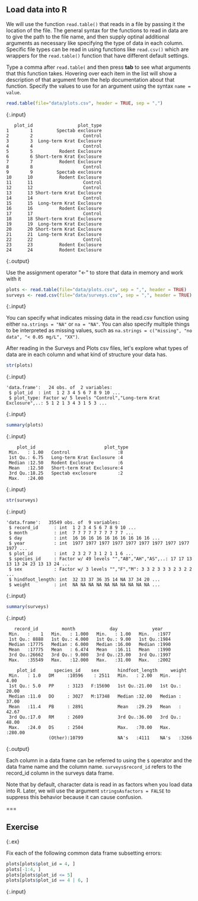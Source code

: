 ---
---

## Load data into R

We will use the function `read.table()` that reads in a file by passing it the location of the file. The general syntax for the functions to read in data are to give the path to the file name, and then supply optinal additional arguments as necessary like specifying the type of data in each column. Specific file types can be read in using functions like `read.csv()` which are wrappers for the `read.table()` function that have different default settings.

Type a comma after `read.table(` and then press **tab** to see what arguments that this function takes. Hovering over each item in the list will show a description of that argument from the help documentation about that function. Specify the values to use for an argument using the syntax `name = value`. 


~~~r
read.table(file="data/plots.csv", header = TRUE, sep = ",")
~~~
{:.input}
~~~
   plot_id                 plot_type
1        1         Spectab exclosure
2        2                   Control
3        3  Long-term Krat Exclosure
4        4                   Control
5        5          Rodent Exclosure
6        6 Short-term Krat Exclosure
7        7          Rodent Exclosure
8        8                   Control
9        9         Spectab exclosure
10      10          Rodent Exclosure
11      11                   Control
12      12                   Control
13      13 Short-term Krat Exclosure
14      14                   Control
15      15  Long-term Krat Exclosure
16      16          Rodent Exclosure
17      17                   Control
18      18 Short-term Krat Exclosure
19      19  Long-term Krat Exclosure
20      20 Short-term Krat Exclosure
21      21  Long-term Krat Exclosure
22      22                   Control
23      23          Rodent Exclosure
24      24          Rodent Exclosure
~~~
{:.output}

Use the assignment operator "<-" to store that data in memory and work with it


~~~r
plots <- read.table(file="data/plots.csv", sep = ",", header = TRUE)
surveys <- read.csv(file="data/surveys.csv", sep = ",", header = TRUE)
~~~
{:.input}

You can specify what indicates missing data in the read.csv function using either `na.strings = "NA"` or `na = "NA"`. You can also specify multiple things to be interpreted as missing values, such as `na.strings = c("missing", "no data", "< 0.05 mg/L", "XX")`.

After reading in the Surveys and Plots csv files, let's explore what types of data are in each column and what kind of structure your data has. 


~~~r
str(plots)
~~~
{:.input}
~~~
'data.frame':	24 obs. of  2 variables:
 $ plot_id  : int  1 2 3 4 5 6 7 8 9 10 ...
 $ plot_type: Factor w/ 5 levels "Control","Long-term Krat Exclosure",..: 5 1 2 1 3 4 3 1 5 3 ...
~~~
{:.input}
~~~r
summary(plots)
~~~
{:.input}
~~~
    plot_id                          plot_type
 Min.   : 1.00   Control                  :8  
 1st Qu.: 6.75   Long-term Krat Exclosure :4  
 Median :12.50   Rodent Exclosure         :6  
 Mean   :12.50   Short-term Krat Exclosure:4  
 3rd Qu.:18.25   Spectab exclosure        :2  
 Max.   :24.00                                
~~~
{:.input}
~~~r
str(surveys)
~~~
{:.input}
~~~
'data.frame':	35549 obs. of  9 variables:
 $ record_id      : int  1 2 3 4 5 6 7 8 9 10 ...
 $ month          : int  7 7 7 7 7 7 7 7 7 7 ...
 $ day            : int  16 16 16 16 16 16 16 16 16 16 ...
 $ year           : int  1977 1977 1977 1977 1977 1977 1977 1977 1977 1977 ...
 $ plot_id        : int  2 3 2 7 3 1 2 1 1 6 ...
 $ species_id     : Factor w/ 49 levels "","AB","AH","AS",..: 17 17 13 13 13 24 23 13 13 24 ...
 $ sex            : Factor w/ 3 levels "","F","M": 3 3 2 3 3 3 2 3 2 2 ...
 $ hindfoot_length: int  32 33 37 36 35 14 NA 37 34 20 ...
 $ weight         : int  NA NA NA NA NA NA NA NA NA NA ...
~~~
{:.input}
~~~r
summary(surveys)
~~~
{:.input}
~~~
   record_id         month             day             year     
 Min.   :    1   Min.   : 1.000   Min.   : 1.00   Min.   :1977  
 1st Qu.: 8888   1st Qu.: 4.000   1st Qu.: 9.00   1st Qu.:1984  
 Median :17775   Median : 6.000   Median :16.00   Median :1990  
 Mean   :17775   Mean   : 6.474   Mean   :16.11   Mean   :1990  
 3rd Qu.:26662   3rd Qu.: 9.000   3rd Qu.:23.00   3rd Qu.:1997  
 Max.   :35549   Max.   :12.000   Max.   :31.00   Max.   :2002  
                                                                
    plot_id       species_id    sex       hindfoot_length     weight      
 Min.   : 1.0   DM     :10596    : 2511   Min.   : 2.00   Min.   :  4.00  
 1st Qu.: 5.0   PP     : 3123   F:15690   1st Qu.:21.00   1st Qu.: 20.00  
 Median :11.0   DO     : 3027   M:17348   Median :32.00   Median : 37.00  
 Mean   :11.4   PB     : 2891             Mean   :29.29   Mean   : 42.67  
 3rd Qu.:17.0   RM     : 2609             3rd Qu.:36.00   3rd Qu.: 48.00  
 Max.   :24.0   DS     : 2504             Max.   :70.00   Max.   :280.00  
                (Other):10799             NA's   :4111    NA's   :3266    
~~~
{:.output}

Each column in a data frame can be referred to using the `$` operator and the data frame name and the column name. `surveys$record_id` refers to the record_id column in the surveys data frame.


Note that by default, character data is read in as factors when you load data into R. Later, we will use the argument `stringsAsfactors = FALSE` to suppress this behavior because it can cause confusion.

===

## Exercise
{:.ex}

Fix each of the following common data frame subsetting errors:


~~~r
plots[plots$plot_id = 4, ]
plots[-1:4, ]
plots[plots$plot_id <= 5]
plots[plots$plot_id == 4 | 6, ]
~~~
{:.input}

